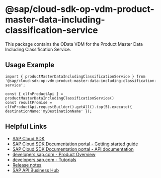 # @sap/cloud-sdk-op-vdm-product-master-data-including-classification-service

This package contains the OData VDM for the Product Master Data Including Classification Service.

## Usage Example
```
import { productMasterDataIncludingClassificationService } from '@sap/cloud-sdk-op-vdm-product-master-data-including-classification-service';

const { clfnProductApi } = productMasterDataIncludingClassificationService()
const resultPromise = clfnProductApi.requestBuilder().getAll().top(5).execute({ destinationName:'myDestinationName' });

```

## Helpful Links

- [SAP Cloud SDK](https://github.com/SAP/cloud-sdk-js)
- [SAP Cloud SDK Documentation portal - Getting started guide](https://sap.github.io/cloud-sdk/docs/js/getting-started)
- [SAP Cloud SDK Documentation portal - API documentation](https://sap.github.io/cloud-sdk/docs/js/api)
- [developers.sap.com - Product Overview](https://developers.sap.com/topics/cloud-sdk.html)
- [developers.sap.com - Tutorials](https://developers.sap.com/tutorial-navigator.html?tag=software-product:technology-platform/sap-cloud-sdk&tag=tutorial:type/tutorial&tag=programming-tool:javascript)
- [Release notes](https://help.sap.com/doc/2324e9c3b28748a4ae2ad08166d77675/1.0/en-US/js-index.html)
- [SAP API Business Hub](https://api.sap.com/)
